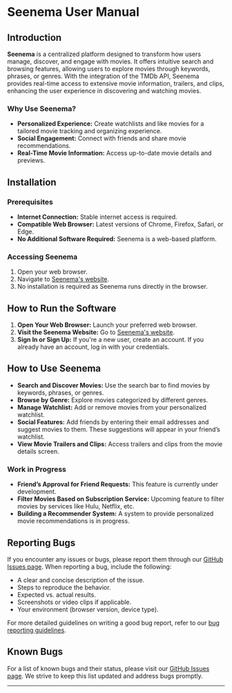 # Seenema User Manual

## Introduction

**Seenema** is a centralized platform designed to transform how users manage, discover, and engage with movies. It offers intuitive search and browsing features, allowing users to explore movies through keywords, phrases, or genres. With the integration of the TMDb API, Seenema provides real-time access to extensive movie information, trailers, and clips, enhancing the user experience in discovering and watching movies.

### Why Use Seenema?
- **Personalized Experience:** Create watchlists and like movies for a tailored movie tracking and organizing experience.
- **Social Engagement:** Connect with friends and share movie recommendations.
- **Real-Time Movie Information:** Access up-to-date movie details and previews.

## Installation

### Prerequisites
- **Internet Connection:** Stable internet access is required.
- **Compatible Web Browser:** Latest versions of Chrome, Firefox, Safari, or Edge.
- **No Additional Software Required:** Seenema is a web-based platform.

### Accessing Seenema
1. Open your web browser.
2. Navigate to [Seenema's website](https://seenema-one.vercel.app/).
3. No installation is required as Seenema runs directly in the browser.

## How to Run the Software

1. **Open Your Web Browser:** Launch your preferred web browser.
2. **Visit the Seenema Website:** Go to [Seenema's website](https://seenema-one.vercel.app/).
3. **Sign In or Sign Up:** If you're a new user, create an account. If you already have an account, log in with your credentials.

## How to Use Seenema

- **Search and Discover Movies:** Use the search bar to find movies by keywords, phrases, or genres.
- **Browse by Genre:** Explore movies categorized by different genres.
- **Manage Watchlist:** Add or remove movies from your personalized watchlist.
- **Social Features:** Add friends by entering their email addresses and suggest movies to them. These suggestions will appear in your friend’s watchlist.
- **View Movie Trailers and Clips:** Access trailers and clips from the movie details screen.

### Work in Progress
- **Friend’s Approval for Friend Requests:** This feature is currently under development.
- **Filter Movies Based on Subscription Service:** Upcoming feature to filter movies by services like Hulu, Netflix, etc.
- **Building a Recommender System:** A system to provide personalized movie recommendations is in progress.

## Reporting Bugs

If you encounter any issues or bugs, please report them through our [GitHub Issues page](https://github.com/leenapagdar/Seenema/issues). When reporting a bug, include the following:
- A clear and concise description of the issue.
- Steps to reproduce the behavior.
- Expected vs. actual results.
- Screenshots or video clips if applicable.
- Your environment (browser version, device type).

For more detailed guidelines on writing a good bug report, refer to our [bug reporting guidelines](https://seenema.example.com/bug-report-guidelines).

## Known Bugs

For a list of known bugs and their status, please visit our [GitHub Issues page](https://github.com/leenapagdar/Seenema/issues). We strive to keep this list updated and address bugs promptly.

---
